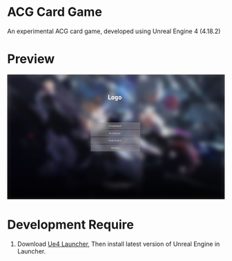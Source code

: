 # ACG Card Game
An experimental ACG card game, developed using Unreal Engine 4 (4.18.2)



# Preview
![preview](./images/Preview.png)



# Development Require
1. Download [Ue4 Launcher](https://www.unrealengine.com/download), Then install  latest version of Unreal Engine in Launcher.